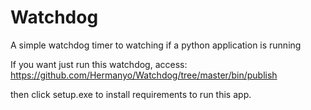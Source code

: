 # Watchdog
A simple watchdog timer to watching if a python application is running 

If you want just run this watchdog, access: https://github.com/Hermanyo/Watchdog/tree/master/bin/publish

then click setup.exe to install requirements to run this app.

